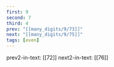 ```yaml
---
first: 9
second: 7
third: 4
prev: "[[many_digits/9/73]]"
next: "[[many_digits/9/75]]"
tags: [even]
---
```

prev2-in-text: [[72]]
next2-in-text: [[76]]
